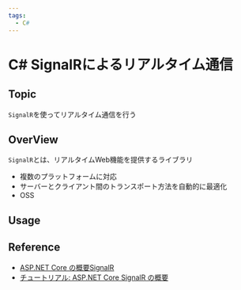 ```yaml
---
tags:
  - C#
---
```


# C# SignalRによるリアルタイム通信

## Topic 

`SignalR`を使ってリアルタイム通信を行う

## OverView

`SignalR`とは、リアルタイムWeb機能を提供するライブラリ

- 複数のプラットフォームに対応
- サーバーとクライアント間のトランスポート方法を自動的に最適化
- OSS

## Usage


## Reference
- [ASP.NET Core の概要SignalR](https://learn.microsoft.com/ja-jp/aspnet/core/signalr/introduction?view=aspnetcore-7.0)
- [チュートリアル: ASP.NET Core SignalR の概要](https://learn.microsoft.com/ja-jp/aspnet/core/tutorials/signalr?view=aspnetcore-7.0&tabs=visual-studio)